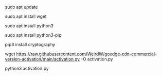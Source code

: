sudo apt update

sudo apt install wget

sudo apt install python3

sudo apt install python3-pip

pip3 install cryptography

wget <https://raw.githubusercontent.com/WeirdW/goedge-cdn-commercial-version-activation/main/activation.py> -O activation.py

python3 activation.py
